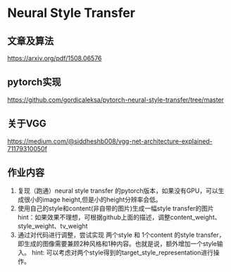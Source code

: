 # Neural Style Transfer


## 文章及算法
https://arxiv.org/pdf/1508.06576

## pytorch实现
https://github.com/gordicaleksa/pytorch-neural-style-transfer/tree/master

## 关于VGG
https://medium.com/@siddheshb008/vgg-net-architecture-explained-71179310050f

## 作业内容
1. 复现（跑通）neural style transfer 的pytorch版本，如果没有GPU，可以生成很小的image height,但是小的height分辨率会低。
2. 使用自己的style和content(非自带的图片)生成一幅style transfer的图片
hint：如果效果不理想，可根据github上面的描述，调整content_weight、style_weight、tv_weight
3. 通过对代码进行调整，尝试实现 两个style 和 1个content 的style transfer，即生成的图像需要兼顾2种风格和1种内容。也就是说，额外增加一个style输入。
hint: 可以考虑对两个style得到的target_style_representation进行操作。
